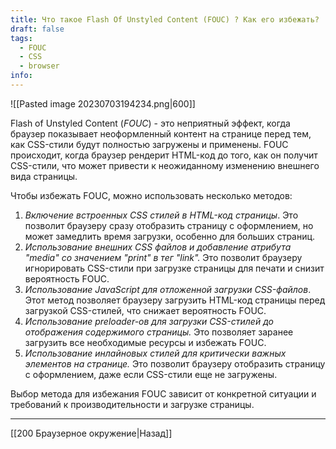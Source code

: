 ```yaml
---
title: Что такое Flash Of Unstyled Content (FOUC) ? Как его избежать?
draft: false
tags:
  - FOUC
  - CSS
  - browser
info:
---
```

![[Pasted image 20230703194234.png|600]]

Flash of Unstyled Content (_FOUC_) - это неприятный эффект, когда браузер показывает неоформленный контент на странице перед тем, как CSS-стили будут полностью загружены и применены. FOUC происходит, когда браузер рендерит HTML-код до того, как он получит CSS-стили, что может привести к неожиданному изменению внешнего вида страницы.

Чтобы избежать FOUC, можно использовать несколько методов:

1. _Включение встроенных CSS стилей в HTML-код страницы_. Это позволит браузеру сразу отобразить страницу с оформлением, но может замедлить время загрузки, особенно для больших страниц.
2. _Использование внешних CSS файлов и добавление атрибута "media" со значением "print" в тег "link"._ Это позволит браузеру игнорировать CSS-стили при загрузке страницы для печати и снизит вероятность FOUC.
3. _Использование JavaScript для отложенной загрузки CSS-файлов_. Этот метод позволяет браузеру загрузить HTML-код страницы перед загрузкой CSS-стилей, что снижает вероятность FOUC.
4. _Использование preloader-ов для загрузки CSS-стилей до отображения содержимого страницы._ Это позволяет заранее загрузить все необходимые ресурсы и избежать FOUC.
5. _Использование инлайновых стилей для критически важных элементов на странице._ Это позволит браузеру отобразить страницу с оформлением, даже если CSS-стили еще не загружены.

Выбор метода для избежания FOUC зависит от конкретной ситуации и требований к производительности и загрузке страницы.

---

[[200 Браузерное окружение|Назад]]